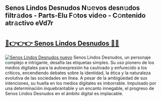 ## Senos Lindos Desnudos N𝚞𝚎vos desn𝚞dos filtr𝚊dos - Parts-EIu F𝚘tos vid𝚎o - C𝚘ntenido atr𝚊ctivo eVd7r

# <h2><a href="http://mb5jaq.tromn.icu/?c=Senos+Lindos+Desnudos">🔗👉👉👉 Senos Lindos Desnudos 🔗🔗</a></h2>

[![Senos Lindos Desnudos nuevo](https://i.imgur.com/pEAQMta.gif)](http://mb5jaq.tromn.icu/?c=Senos+Lindos+Desnudos)
Senos Lindos Desnudos, un personaje complejo e intrigante, desafía las etiquetas simples. Su uso pionero de los medios digitales para la autoexpresión ha cautivado y enfurecido a los críticos, encendiendo debates sobre la identidad, la ética y la naturaleza evolutiva de las sociedades en línea. A pesar de la ambigüedad de sus intenciones, su huella en los medios digitales es imborrable. Impulsado por una determinación inquebrantable y un encanto innegable, el progreso de Senos Lindos Desnudos en el ámbito digital es implacable.
